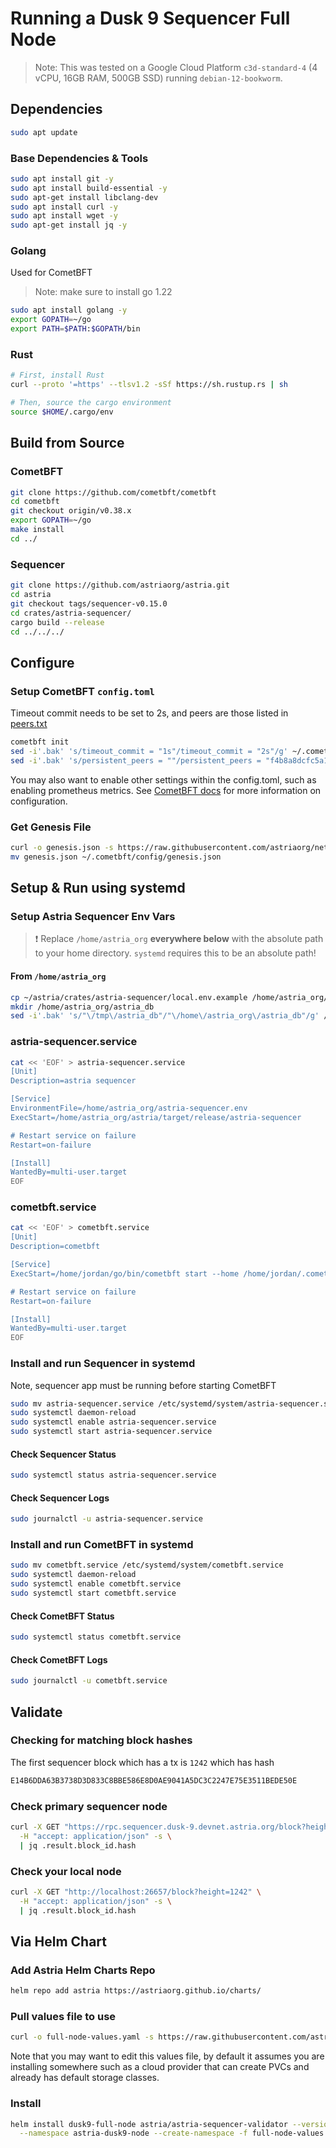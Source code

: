 # Running a Dusk 9 Sequencer Full Node

> Note: This was tested on a Google Cloud Platform `c3d-standard-4` (4 vCPU,
> 16GB RAM, 500GB SSD) running `debian-12-bookworm`.

## Dependencies

```bash
sudo apt update
```

### Base Dependencies & Tools

```bash
sudo apt install git -y
sudo apt install build-essential -y
sudo apt-get install libclang-dev
sudo apt install curl -y
sudo apt install wget -y
sudo apt-get install jq -y
```

### Golang

Used for CometBFT

> Note: make sure to install go 1.22

```bash
sudo apt install golang -y
export GOPATH=~/go
export PATH=$PATH:$GOPATH/bin
```

### Rust

```bash
# First, install Rust
curl --proto '=https' --tlsv1.2 -sSf https://sh.rustup.rs | sh

# Then, source the cargo environment
source $HOME/.cargo/env
```

## Build from Source

### CometBFT

```bash
git clone https://github.com/cometbft/cometbft
cd cometbft
git checkout origin/v0.38.x
export GOPATH=~/go
make install
cd ../
```

### Sequencer

```bash
git clone https://github.com/astriaorg/astria.git
cd astria
git checkout tags/sequencer-v0.15.0
cd crates/astria-sequencer/
cargo build --release
cd ../../../
```

## Configure

### Setup CometBFT `config.toml`

Timeout commit needs to be set to 2s, and peers are those listed in [peers.txt](./peers.txt)

```bash
cometbft init
sed -i'.bak' 's/timeout_commit = "1s"/timeout_commit = "2s"/g' ~/.cometbft/config/config.toml
sed -i'.bak' 's/persistent_peers = ""/persistent_peers = "f4b8a8dcfc5a142bd00aadab71f39dbfe7091d13@35.236.34.165:26656,ca3bc3562919b82575fe3ac5b11fa5962ce8cd3b@34.94.77.164:26656,4418000e355967ecc8e03004f5850dfde51c410b@34.94.1.39:26656,7a117e7906d8428ad20341aca94af03c980c11d8@34.94.8.154:26656"/g' ~/.cometbft/config/config.toml
```

You may also want to enable other settings within the config.toml, such as
enabling prometheus metrics. See [CometBFT
docs](https://docs.cometbft.com/v0.38/core/configuration) for more information
on configuration.

### Get Genesis File

```bash
curl -o genesis.json -s https://raw.githubusercontent.com/astriaorg/networks/main/dusk-9/sequencer/genesis.json
mv genesis.json ~/.cometbft/config/genesis.json
```

## Setup & Run using systemd

### Setup Astria Sequencer Env Vars

> ❗ Replace  `/home/astria_org` **everywhere below** with the absolute path to your home directory. `systemd` requires this to be an absolute path!

#### From `/home/astria_org`

```bash
cp ~/astria/crates/astria-sequencer/local.env.example /home/astria_org/astria-sequencer.env
mkdir /home/astria_org/astria_db
sed -i'.bak' 's/"\/tmp\/astria_db"/"\/home\/astria_org\/astria_db"/g' /home/astria_org/astria-sequencer.env
```

### astria-sequencer.service

```bash
cat << 'EOF' > astria-sequencer.service
[Unit]
Description=astria sequencer

[Service]
EnvironmentFile=/home/astria_org/astria-sequencer.env
ExecStart=/home/astria_org/astria/target/release/astria-sequencer

# Restart service on failure
Restart=on-failure

[Install]
WantedBy=multi-user.target
EOF
```

### cometbft.service

```bash
cat << 'EOF' > cometbft.service
[Unit]
Description=cometbft

[Service]
ExecStart=/home/jordan/go/bin/cometbft start --home /home/jordan/.cometbft

# Restart service on failure
Restart=on-failure

[Install]
WantedBy=multi-user.target
EOF
```

### Install and run Sequencer in systemd

Note, sequencer app must be running before starting CometBFT

```bash
sudo mv astria-sequencer.service /etc/systemd/system/astria-sequencer.service
sudo systemctl daemon-reload
sudo systemctl enable astria-sequencer.service
sudo systemctl start astria-sequencer.service
```

#### Check Sequencer Status

```bash
sudo systemctl status astria-sequencer.service
```

#### Check Sequencer Logs

```bash
sudo journalctl -u astria-sequencer.service
```

### Install and run CometBFT in systemd

```bash
sudo mv cometbft.service /etc/systemd/system/cometbft.service
sudo systemctl daemon-reload
sudo systemctl enable cometbft.service
sudo systemctl start cometbft.service
```

#### Check CometBFT Status

```bash
sudo systemctl status cometbft.service
```

#### Check CometBFT Logs

```bash
sudo journalctl -u cometbft.service
```

## Validate

### Checking for matching block hashes

The first sequencer block which has a tx is `1242` which has hash

```bash
E14B6DDA63B3738D3D833C8BBE586E8D0AE9041A5DC3C2247E75E3511BEDE50E
```

### Check primary sequencer node

```bash
curl -X GET "https://rpc.sequencer.dusk-9.devnet.astria.org/block?height=1242" \
  -H "accept: application/json" -s \
  | jq .result.block_id.hash 
```

### Check your local node

```bash
curl -X GET "http://localhost:26657/block?height=1242" \
  -H "accept: application/json" -s \
  | jq .result.block_id.hash
```

## Via Helm Chart

### Add Astria Helm Charts Repo

```bash
helm repo add astria https://astriaorg.github.io/charts/
```

### Pull values file to use

```bash
curl -o full-node-values.yaml -s https://raw.githubusercontent.com/astriaorg/networks/main/dusk-9/sequencer/full-node-values.yaml
```

Note that you may want to edit this values file, by default it assumes you are
installing somewhere such as a cloud provider that can create PVCs and already
has default storage classes.

### Install

```bash
helm install dusk9-full-node astria/astria-sequencer-validator --version 0.15.0 \
  --namespace astria-dusk9-node --create-namespace -f full-node-values.yaml
